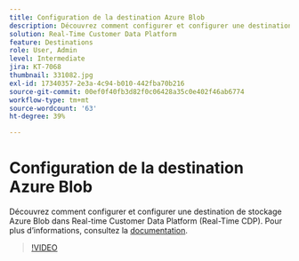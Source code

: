 ```yaml
---
title: Configuration de la destination Azure Blob
description: Découvrez comment configurer et configurer une destination de stockage Azure Blob dans Real-time Customer Data Platform (Real-Time CDP).
solution: Real-Time Customer Data Platform
feature: Destinations
role: User, Admin
level: Intermediate
jira: KT-7068
thumbnail: 331082.jpg
exl-id: 17340357-2e3a-4c94-b010-442fba70b216
source-git-commit: 00ef0f40fb3d82f0c06428a35c0e402f46ab6774
workflow-type: tm+mt
source-wordcount: '63'
ht-degree: 39%

---
```


# Configuration de la destination Azure Blob

Découvrez comment configurer et configurer une destination de stockage Azure Blob dans Real-time Customer Data Platform (Real-Time CDP). Pour plus dʼinformations, consultez la [documentation](https://experienceleague.adobe.com/docs/experience-platform/destinations/catalog/cloud-storage/azure-blob.html?lang=fr).

>[!VIDEO](https://video.tv.adobe.com/v/331082/?learn=on)

